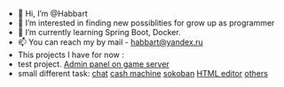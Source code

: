 - 👋 Hi, I’m @Habbart
- 👀 I’m interested in finding new possiblities for grow up as programmer
- 🌱 I’m currently learning Spring Boot, Docker.
- 📫 You can reach my by mail - habbart@yandex.ru
- This projects I have for now :
- test project. [Admin panel on game server](https://github.com/Habbart/test_Javarush/tree/master)
- small different task:
[chat](https://github.com/Habbart/JavaRush_tasks/tree/master/chat)
[cash machine](https://github.com/Habbart/JavaRush_tasks/tree/master/cash_machine)
[sokoban](https://github.com/Habbart/JavaRush_tasks/tree/master/sokoban)
[HTML editor](https://github.com/Habbart/JavaRush_tasks/tree/master/HTML_editor)
[others](https://github.com/Habbart/JavaRush_tasks)

<!---
Habbart/Habbart is a ✨ special ✨ repository because its `README.md` (this file) appears on your GitHub profile.
You can click the Preview link to take a look at your changes.
--->
